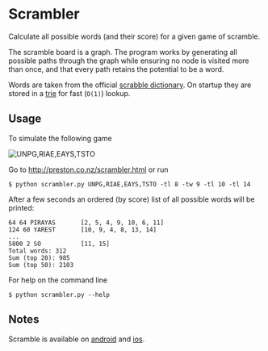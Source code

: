 # Scrambler

Calculate all possible words (and their score) for a given game of
scramble.

The scramble board is a graph. The program works by generating all
possible paths through the graph while ensuring no node is visited
more than once, and that every path retains the potential to be a
word.

Words are taken from the official
[scrabble dictionary](http://www.isc.ro/en/commands/lists.html). On
startup they are stored in a [trie](http://en.wikipedia.org/wiki/Trie)
for fast (`O(1)`) lookup.

## Usage

To simulate the following game

![UNPG,RIAE,EAYS,TSTO](https://raw.github.com/arhpreston/scrambler/master/static/example.png "Scramble! [UNPG,RIAE,EAYS,TSTO]")

Go to http://preston.co.nz/scrambler.html or run

    $ python scrambler.py UNPG,RIAE,EAYS,TSTO -tl 8 -tw 9 -tl 10 -tl 14

After a few seconds an ordered (by score) list of all possible words
will be printed:

    64 64 PIRAYAS       [2, 5, 4, 9, 10, 6, 11]
    124 60 YAREST       [10, 9, 4, 8, 13, 14]
    ...
    5800 2 SO           [11, 15]
    Total words: 312
    Sum (top 20): 985
    Sum (top 50): 2103

For help on the command line

    $ python scrambler.py --help

## Notes

Scramble is available on
[android](https://play.google.com/store/apps/details?id=com.zynga.scramble&hl=en)
and
[ios](http://itunes.apple.com/us/app/scramble-with-friends-free/id485084223?mt=8).
